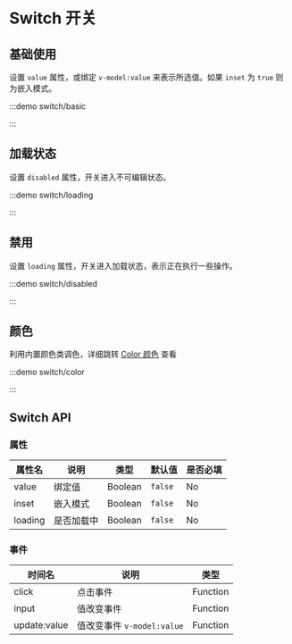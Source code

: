 # Switch 开关

## 基础使用

设置 `value` 属性，或绑定 `v-model:value` 来表示所选值。如果 `inset` 为 `true` 则为嵌入模式。

:::demo switch/basic

:::

## 加载状态

设置 `disabled` 属性，开关进入不可编辑状态。

:::demo switch/loading

:::

## 禁用

设置 `loading` 属性，开关进入加载状态，表示正在执行一些操作。

:::demo switch/disabled

:::

## 颜色

利用内置颜色类调色，详细跳转 [Color 颜色](./color.md#通用) 查看

:::demo switch/color

:::

## Switch API

### 属性

| 属性名  | 说明       | 类型    | 默认值  | 是否必填 |
| ------- | ---------- | ------- | ------- | -------- |
| value   | 绑定值     | Boolean | `false` | No       |
| inset   | 嵌入模式   | Boolean | `false` | No       |
| loading | 是否加载中 | Boolean | `false` | No       |

### 事件

| 时间名       | 说明                       | 类型     |
| ------------ | -------------------------- | -------- |
| click        | 点击事件                   | Function |
| input        | 值改变事件                 | Function |
| update:value | 值改变事件 `v-model:value` | Function |
